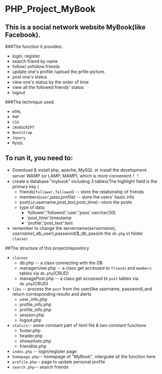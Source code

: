 # PHP_Project_MyBook
## This is a social network website MyBook(like Facebook).
###The function it provides:
  - login, register
  - search friend by name
  - follow/ unfollow friends
  - update one's profile /upload the prfile picture.
  - post one's status
  - view one's status by the order of time 
  - view all the followed friends' status
  - logout

###The technique used:
  - `HTML`
  - `PHP`
  - `CSS`
  - `JAVASCRIPT`
  - `Bootstrap`
  - `Jquery`
  - `MySQL`

## To run it, you need to:
 * Download & install php, apache, MySQL or install the development server WAMP (or LAMP, MAMP), which is more convenient！！
 * create a database "mybook" including 3 tables(The highlight field is the primary key )
    * friends(`follower,followed`)  -- store the relationship of friends
    * members(`user`,pass,profile)  -- store the users' basic info 
    * post(`id`,username,post_text,post_time)--store the posts <br>
    * type of data: 
       * 'follower','followed','user','pass':varchar(30)<br>
       * 'post_time':timestamp<br>
       * 'profile','post_text':text<br>
 * remember to change the servername($servername),username($_db_user),password($_db_pass)in the `db.php` in folder `classes`
 
##The structure of this project/repository
  * `classes`                                
    * db.php   --     a class connecting with the DB
    * managerUser.php  -- a class get accessed to `friends` and `members` tables via `db.php`(CRUD)
    * managePost.php --  a class get accessed to `post` tables via `db.php`(CRUD)
  * `libs` -- process the `post` from the user(like username, password),and return corresponding results and alerts
    * user_info.php
    * profile_info.php
    * profile_info.php
    * session.php
    * logout.php
  * `statics`-- some constant part of html file & two constant functions
    * footer.php
    * header.php
    * showphoto.php
    * friendlist.php
  * `index.php` -- login/register page
  * `homepage.php`-- homepage of "MyBook", intergrate all the function here
  * `profile.php`-- page to update personal profile
  * `search.php`-- search friends
   
    

